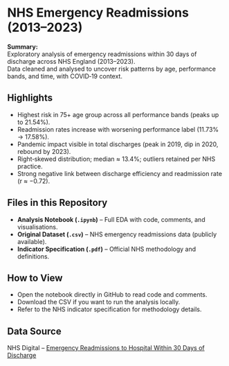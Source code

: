 # NHS Emergency Readmissions (2013–2023)

**Summary:**  
Exploratory analysis of emergency readmissions within 30 days of discharge across NHS England (2013–2023).  
Data cleaned and analysed to uncover risk patterns by age, performance bands, and time, with COVID‑19 context.

## Highlights
- Highest risk in 75+ age group across all performance bands (peaks up to 21.54%).
- Readmission rates increase with worsening performance label (11.73% → 17.58%).
- Pandemic impact visible in total discharges (peak in 2019, dip in 2020, rebound by 2023).
- Right‑skewed distribution; median ≈ 13.4%; outliers retained per NHS practice.
- Strong negative link between discharge efficiency and readmission rate (r ≈ −0.72).

## Files in this Repository
- **Analysis Notebook (`.ipynb`)** – Full EDA with code, comments, and visualisations.
- **Original Dataset (`.csv`)** – NHS emergency readmissions data (publicly available).
- **Indicator Specification (`.pdf`)** – Official NHS methodology and definitions.

## How to View
- Open the notebook directly in GitHub to read code and comments.
- Download the CSV if you want to run the analysis locally.
- Refer to the NHS indicator specification for methodology details.

## Data Source
NHS Digital – [Emergency Readmissions to Hospital Within 30 Days of Discharge](https://digital.nhs.uk/data-and-information/publications/statistical/compendium-emergency-readmissions/current/emergency-readmissions-to-hospital-within-30-days-of-discharge)
